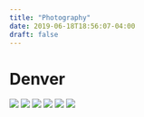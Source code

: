 ```yaml
---
title: "Photography"
date: 2019-06-18T18:56:07-04:00
draft: false
---
```


<h1>Denver</h1>
<div class="grid-container">
    <img id="a" class="a" src="https://piotrromanowski.github.io/images/denver-a.jpg">
    <img id="b" class="b" src="https://piotrromanowski.github.io/images/denver-b.jpg">
    <img id="c" class="c" src="https://piotrromanowski.github.io/images/denver-c.jpg">
    <img id="d" class="d" src="https://piotrromanowski.github.io/images/denver-d.jpg">
    <img id="e" class="e" src="https://piotrromanowski.github.io/images/denver-e.jpg">
    <img id="f" class="f" src="https://piotrromanowski.github.io/images/denver-f.jpg">
</div>
<div class="grid-container">
<div>


<!-- The Modal -->
<div id="myModal" class="modal">
  <img class="modal-content" id="img01">
</div>


<script>
  var modal = document.getElementById('myModal');

  // Get the image and insert it inside the modal - use its "alt" text as a caption
  images = ['a', 'b', 'c', 'd', 'e', 'f'];

  for (image of images) {
    var img = document.getElementById(image);
    var modalImg = document.getElementById("img01");
    //var captionText = document.getElementById("caption");
    img.onclick = function(){
        modal.style.display = "block";
        modalImg.src = this.src;
        modalImg.alt = this.alt;
        //captionText.innerHTML = this.alt;
    }
  }


  // When the user clicks on <span> (x), close the modal
  modal.onclick = function() {
      img01.className += " out";
      setTimeout(function() {
        modal.style.display = "none";
        img01.className = "modal-content";
      }, 400);
      
  }
</script>
